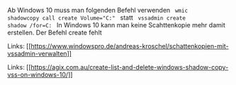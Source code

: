 Ab Windows 10 muss man folgenden Befehl verwenden
<code> wmic shadowcopy call create Volume="C:\" </code>
statt
<code> vssadmin create shadow /for=C: </code>
In Windows 10 kann man keine Scahttenkopie mehr damit erstellen. Der Befehl create fehlt


Links: [[https://www.windowspro.de/andreas-kroschel/schattenkopien-mit-vssadmin-verwalten]]

Links: [[https://agix.com.au/create-list-and-delete-windows-shadow-copy-vss-on-windows-10/]]
